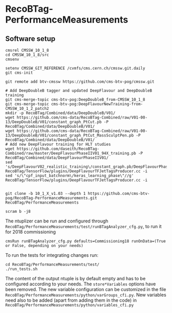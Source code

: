 # RecoBTag-PerformanceMeasurements

## Software setup

```
cmsrel CMSSW_10_1_8
cd CMSSW_10_1_8/src
cmsenv

setenv CMSSW_GIT_REFERENCE /cvmfs/cms.cern.ch/cmssw.git.daily
git cms-init

git remote add btv-cmssw https://github.com/cms-btv-pog/cmssw.git

# Add DeepDoubleB tagger and updated DeepFlavour and DeepDoubleB training
git cms-merge-topic cms-btv-pog:DeepDoubleB_from-CMSSW_10_1_8
git cms-merge-topic cms-btv-pog:DeepFlavourNewTraining-from-CMSSW_10_1_2_patch2
mkdir -p RecoBTag/Combined/data/DeepDoubleB/V01/
wget https://github.com/cms-data/RecoBTag-Combined/raw/V01-00-13/DeepDoubleB/V01/constant_graph_PtCut.pb -P RecoBTag/Combined/data/DeepDoubleB/V01/
wget https://github.com/cms-data/RecoBTag-Combined/raw/V01-00-13/DeepDoubleB/V01/constant_graph_PtCut_MassSculptPen.pb -P RecoBTag/Combined/data/DeepDoubleB/V01/
# Add new DeepFlavour training for HLT studies
wget https://github.com/daseith/RecoBTag-Combined/raw/master/DeepFlavourPhaseIIV01_94X_training.pb -P RecoBTag/Combined/data/DeepFlavourPhaseIIV01/
sed 's/DeepFlavourV02_realistic_training\/constant_graph.pb/DeepFlavourPhaseIIV01\/DeepFlavourPhaseIIV01_94X_training.pb/' RecoBTag/TensorFlow/plugins/DeepFlavourTFJetTagsProducer.cc -i
sed 's/\"cpf_input_batchnorm\/keras_learning_phase\"//g' RecoBTag/TensorFlow/plugins/DeepFlavourTFJetTagsProducer.cc -i


git clone -b 10_1_X_v1.03 --depth 1 https://github.com/cms-btv-pog/RecoBTag-PerformanceMeasurements.git RecoBTag/PerformanceMeasurements

scram b -j8

```

The ntuplizer can be run and configured through ```RecoBTag/PerformanceMeasurements/test/runBTagAnalyzer_cfg.py```, to run it for 2018 commissioning

```
cmsRun runBTagAnalyzer_cfg.py defaults=Commissioning18 runOnData=(True or False, depending on your needs)
```

To run the tests for integrating changes run:

```
cd RecoBTag/PerformanceMeasurements/test/
./run_tests.sh
```
The content of the output ntuple is by default empty and has to be configured according to your needs. The ```store*Variables``` options have been removed.
The new variable configuration can be customized in the file ```RecoBTag/PerformanceMeasurements/python/varGroups_cfi.py```.
New variables need also to be added (apart from adding them in the code) in ```RecoBTag/PerformanceMeasurements/python/variables_cfi.py```
